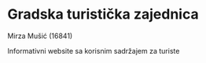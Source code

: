 # Gradska turistička zajednica

Mirza Mušić (16841)

Informativni website sa korisnim sadržajem za turiste
